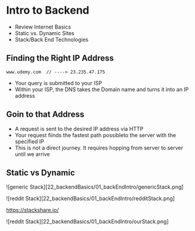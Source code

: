 # Intro to Backend

* Review Internet Basics
* Static vs. Dynamic Sites
* Stack/Back End Technologies

## Finding the Right IP Address

```
www.udemy.com  // ----> 23.235.47.175
```

* Your query is submitted to your ISP
* Within your ISP, the DNS takes the Domain name and turns it into an IP address

## Goin to that Address

* A request is sent to the desired IP address via HTTP
* Your request fiinds the fastest path possibleto the server with the specified IP
* This is not a direct journey. It requires hopping from server to server until we arrive


## Static vs Dynamic

![generic Stack][22_backendBasics/01_backEndIntro/genericStack.png]

![reddit Stack][22_backendBasics/01_backEndIntro/redditStack.png]

https://stackshare.io/

![reddit Stack][22_backendBasics/01_backEndIntro/ourStack.png]
